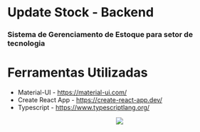 # Update Stock - Backend

### Sistema de Gerenciamento de Estoque para setor de tecnologia

# Ferramentas Utilizadas
 * Material-UI - https://material-ui.com/
 * Create React App - https://create-react-app.dev/
 * Typescript - https://www.typescriptlang.org/

<p align="center"><a href="https://github.com/gabrielnevess/update-stock-frontend/blob/main/LICENSE.md"><img src="https://img.shields.io/static/v1.svg?style=flat-square&label=License&message=MIT&logoColor=eceff4&logo=github&colorA=4c566a&colorB=2196f3"/></a></p>
